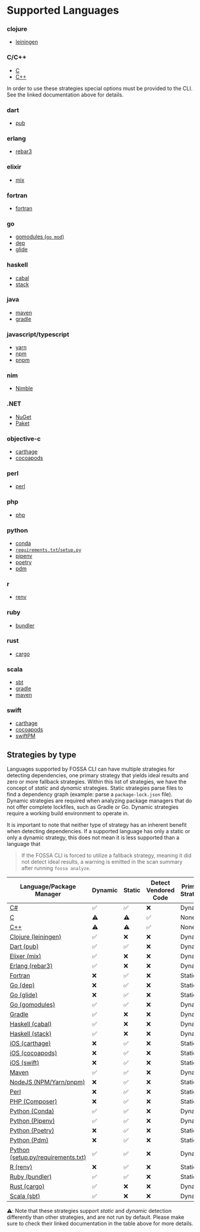 # Supported Languages

<!-- add table here

- Analyzers
  - By language
  - By platform
    - Might have duplicates
      - Carthage is both "iOS" as platform and "Objective-C" as language
      - .NET is platform, C# is language
      - Conda is platform, Python is language
    - TODO: add scripting/linting to let us say "file at this folder location is the same as other file" and check that their contents are identical (e.g. so we can duplicate Carthage file under both iOS and Objective-C)
  - System deps
  - Others
    - Docker
-->

### clojure

- [leiningen](languages/clojure/leiningen.md)

### C/C++

- [C](languages/c-cpp/c-cpp.md)
- [C++](languages/c-cpp/c-cpp.md)

In order to use these strategies special options must be provided to the CLI.
See the linked documentation above for details.

### dart

- [pub](languages/dart/pub.md)

### erlang

- [rebar3](languages/erlang/erlang.md)

### elixir

- [mix](languages/elixir/mix.md)

### fortran

- [fortran](languages/fortran/fortran.md)

### go

- [gomodules (`go mod`)](languages/golang/gomodules.md)
- [dep](languages/golang/godep.md)
- [glide](languages/golang/glide.md)

### haskell

- [cabal](languages/haskell/cabal.md)
- [stack](languages/haskell/stack.md)

### java

- [maven](languages/maven/maven.md)
- [gradle](languages/gradle/gradle.md)

### javascript/typescript

- [yarn](languages/nodejs/yarn.md)
- [npm](languages/nodejs/npm.md)
- [pnpm](languages/nodejs/pnpm.md)

### nim

- [Nimble](languages/nim/nimble.md)

### .NET

- [NuGet](languages/dotnet/nuget.md)
- [Paket](languages/dotnet/paket.md)

### objective-c

- [carthage](platforms/ios/carthage.md)
- [cocoapods](platforms/ios/cocoapods.md)

### perl

- [perl](languages/perl/perl.md)

### php

- [php](languages/php/composer.md)

### python

- [conda](languages/python/conda.md)
- [`requirements.txt`/`setup.py`](languages/python/python.md)
- [pipenv](languages/python/pipenv.md)
- [poetry](languages/python/poetry.md)
- [pdm](languages/python/pdm.md)

### r

- [renv](languages/r/renv.md)

### ruby

- [bundler](languages/ruby/bundler.md)

### rust

- [cargo](languages/rust/cargo.md)

### scala

- [sbt](languages/scala/sbt.md)
- [gradle](languages/gradle/gradle.md)
- [maven](languages/maven/maven.md)

### swift

- [carthage](platforms/ios/carthage.md)
- [cocoapods](platforms/ios/cocoapods.md)
- [swiftPM](platforms/ios/swift.md)

## Strategies by type

Languages supported by FOSSA CLI can have multiple strategies for detecting dependencies, one primary strategy that yields ideal results and zero or more fallback strategies. Within this list of strategies, we have the concept of _static_ and _dynamic_ strategies. Static strategies parse files to find a dependency graph (example: parse a `package-lock.json` file). Dynamic strategies are required when analyzing package managers that do not offer complete lockfiles, such as Gradle or Go. Dynamic strategies require a working build environment to operate in.

It is important to note that neither type of strategy has an inherent benefit when detecting dependencies. If a supported language has only a static or only a dynamic strategy, this does not mean it is less supported than a language that

> If the FOSSA CLI is forced to utilize a fallback strategy, meaning it did not detect ideal results, a warning is emitted in the scan summary after running `fossa analyze`.

| Language/Package Manager                                                                                                                        | Dynamic   | Static    | Detect Vendored Code | Primary Strategy |
| ----------------------------------------------------------------------------------------------------------------------------------------------- | --------- | --------- | -------------------- | ---------------- |
| [C#](https://github.com/fossas/fossa-cli/tree/master/docs/references/strategies/languages/dotnet)                                               | ✅         | ✅         | ❌                    | Dynamic          |
| [C](https://github.com/fossas/fossa-cli/tree/master/docs/references/strategies/languages/c-cpp/c-cpp.md)                                        | :warning: | :warning: | ✅                    | None             |
| [C++](https://github.com/fossas/fossa-cli/tree/master/docs/references/strategies/languages/c-cpp/c-cpp.md)                                      | :warning: | :warning: | ✅                    | None             |
| [Clojure (leiningen)](https://github.com/fossas/fossa-cli/blob/master/docs/references/strategies/languages/clojure/clojure.md)                  | ✅         | ❌         | ❌                    | Dynamic          |
| [Dart (pub)](https://github.com/fossas/fossa-cli/blob/master/docs/references/strategies/languages/dart/dart.md)                                 | ✅         | ✅         | ❌                    | Dynamic          |
| [Elixer (mix)](https://github.com/fossas/fossa-cli/blob/master/docs/references/strategies/languages/elixir/elixir.md)                           | ✅         | ❌         | ❌                    | Dynamic          |
| [Erlang (rebar3)](https://github.com/fossas/fossa-cli/blob/master/docs/references/strategies/languages/erlang/erlang.md)                        | ✅         | ❌         | ❌                    | Dynamic          |
| [Fortran](https://github.com/fossas/fossa-cli/blob/master/docs/references/strategies/languages/fortran/fortran.md)                              | ❌         | ✅         | ❌                    | Static           |
| [Go (dep)](https://github.com/fossas/fossa-cli/blob/master/docs/references/strategies/languages/golang/godep.md)                                | ❌         | ✅         | ❌                    | Static           |
| [Go (glide)](https://github.com/fossas/fossa-cli/blob/master/docs/references/strategies/languages/golang/glide.md)                              | ❌         | ✅         | ❌                    | Static           |
| [Go (gomodules)](https://github.com/fossas/fossa-cli/blob/master/docs/references/strategies/languages/golang/gomodules.md)                      | ✅         | ✅         | ❌                    | Dynamic          |
| [Gradle](https://github.com/fossas/fossa-cli/blob/master/docs/references/strategies/languages/gradle/gradle.md)                                 | ✅         | ❌         | ❌                    | Dynamic          |
| [Haskell (cabal)](https://github.com/fossas/fossa-cli/blob/master/docs/references/strategies/languages/haskell/cabal.md)                        | ✅         | ❌         | ❌                    | Dynamic          |
| [Haskell (stack)](https://github.com/fossas/fossa-cli/blob/master/docs/references/strategies/languages/haskell/stack.md)                        | ✅         | ❌         | ❌                    | Dynamic          |
| [iOS (carthage)](https://github.com/fossas/fossa-cli/blob/master/docs/references/strategies/platforms/ios/carthage.md)                          | ❌         | ✅         | ❌                    | Static           |
| [iOS (cocoapods)](https://github.com/fossas/fossa-cli/blob/master/docs/references/strategies/platforms/ios/cocoapods.md)                        | ❌         | ✅         | ❌                    | Static           |
| [iOS (swift)](https://github.com/fossas/fossa-cli/blob/master/docs/references/strategies/platforms/ios/swift.md)                                | ❌         | ✅         | ❌                    | Static           |
| [Maven](https://github.com/fossas/fossa-cli/blob/master/docs/references/strategies/languages/maven/maven.md)                                    | ✅         | ✅         | ❌                    | Dynamic          |
| [NodeJS (NPM/Yarn/pnpm)](https://github.com/fossas/fossa-cli/blob/master/docs/references/strategies/languages/nodejs/nodejs.md)                 | ❌         | ✅         | ❌                    | Static           |
| [Perl](https://github.com/fossas/fossa-cli/blob/master/docs/references/strategies/languages/perl/perl.md)                                       | ❌         | ✅         | ❌                    | Static           |
| [PHP (Composer)](https://github.com/fossas/fossa-cli/blob/master/docs/references/strategies/languages/php/composer.md)                          | ❌         | ✅         | ❌                    | Static           |
| [Python (Conda)](https://github.com/fossas/fossa-cli/blob/master/docs/references/strategies/languages/python/conda.md)                          | ✅         | ✅         | ❌                    | Dynamic          |
| [Python (Pipenv)](https://github.com/fossas/fossa-cli/blob/master/docs/references/strategies/languages/python/pipenv.md)                        | ✅         | ✅         | ❌                    | Dynamic          |
| [Python (Poetry)](https://github.com/fossas/fossa-cli/blob/master/docs/references/strategies/languages/python/poetry.md)                        | ❌         | ✅         | ❌                    | Static           |
| [Python (Pdm)](./languages/python/pdm.md)                                                                                                       | ❌         | ✅         | ❌                    | Static           |
| [Python (setup.py/requirements.txt)](https://github.com/fossas/fossa-cli/blob/master/docs/references/strategies/languages/python/setuptools.md) | ✅         | ✅         | ❌                    | Dynamic          |
| [R (renv)](./languages/r/renv.md)                                                                                                               | ❌         | ✅         | ❌                    | Static           |
| [Ruby (bundler)](https://github.com/fossas/fossa-cli/blob/master/docs/references/strategies/languages/ruby/ruby.md)                             | ✅         | ✅         | ❌                    | Static           |
| [Rust (cargo)](https://github.com/fossas/fossa-cli/blob/master/docs/references/strategies/languages/rust/rust.md)                               | ✅         | ❌         | ❌                    | Dynamic          |
| [Scala (sbt)](https://github.com/fossas/fossa-cli/tree/master/docs/references/strategies/languages/scala)                                       | ✅         | ❌         | ❌                    | Dynamic          |

:warning:: Note that these strategies support _static_ and _dynamic_ detection differently than other strategies, and are not run by default.
   Please make sure to check their linked documentation in the table above for more details.
